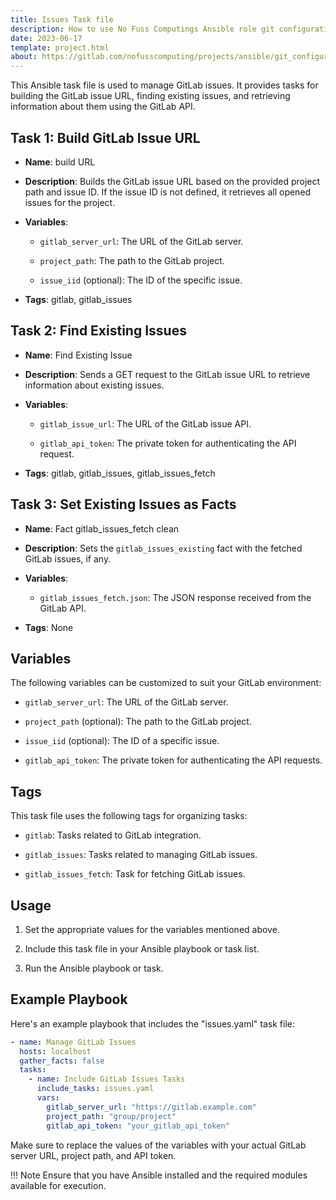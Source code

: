 ```yaml
---
title: Issues Task file
description: How to use No Fuss Computings Ansible role git configuration; to search for gitlab issues.
date: 2023-06-17
template: project.html
about: https://gitlab.com/nofusscomputing/projects/ansible/git_configuration
---
```


This Ansible task file is used to manage GitLab issues. It provides tasks for building the GitLab issue URL, finding existing issues, and retrieving information about them using the GitLab API.


## Task 1: Build GitLab Issue URL

- **Name**: build URL

- **Description**: Builds the GitLab issue URL based on the provided project path and issue ID. If the issue ID is not defined, it retrieves all opened issues for the project.

- **Variables**:

  - `gitlab_server_url`: The URL of the GitLab server.

  - `project_path`: The path to the GitLab project.

  - `issue_iid` (optional): The ID of the specific issue.

- **Tags**: gitlab, gitlab_issues


## Task 2: Find Existing Issues

- **Name**: Find Existing Issue

- **Description**: Sends a GET request to the GitLab issue URL to retrieve information about existing issues.

- **Variables**:

  - `gitlab_issue_url`: The URL of the GitLab issue API.

  - `gitlab_api_token`: The private token for authenticating the API request.

- **Tags**: gitlab, gitlab_issues, gitlab_issues_fetch

## Task 3: Set Existing Issues as Facts

- **Name**: Fact gitlab_issues_fetch clean

- **Description**: Sets the `gitlab_issues_existing` fact with the fetched GitLab issues, if any.

- **Variables**:

  - `gitlab_issues_fetch.json`: The JSON response received from the GitLab API.

- **Tags**: None


## Variables

The following variables can be customized to suit your GitLab environment:

- `gitlab_server_url`: The URL of the GitLab server.

- `project_path` (optional): The path to the GitLab project.

- `issue_iid` (optional): The ID of a specific issue.

- `gitlab_api_token`: The private token for authenticating the API requests.


## Tags

This task file uses the following tags for organizing tasks:

- `gitlab`: Tasks related to GitLab integration.

- `gitlab_issues`: Tasks related to managing GitLab issues.

- `gitlab_issues_fetch`: Task for fetching GitLab issues.


## Usage

1. Set the appropriate values for the variables mentioned above.

2. Include this task file in your Ansible playbook or task list.

3. Run the Ansible playbook or task.


## Example Playbook

Here's an example playbook that includes the "issues.yaml" task file:

```yaml
- name: Manage GitLab Issues
  hosts: localhost
  gather_facts: false
  tasks:
    - name: Include GitLab Issues Tasks
      include_tasks: issues.yaml
      vars:
        gitlab_server_url: "https://gitlab.example.com"
        project_path: "group/project"
        gitlab_api_token: "your_gitlab_api_token"
```

Make sure to replace the values of the variables with your actual GitLab server URL, project path, and API token.

!!! Note
    Ensure that you have Ansible installed and the required modules available for execution.
